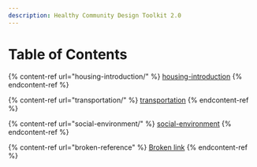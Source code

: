 ```yaml
---
description: Healthy Community Design Toolkit 2.0
---
```


# Table of Contents



{% content-ref url="housing-introduction/" %}
[housing-introduction](housing-introduction/)
{% endcontent-ref %}

{% content-ref url="transportation/" %}
[transportation](transportation/)
{% endcontent-ref %}

{% content-ref url="social-environment/" %}
[social-environment](social-environment/)
{% endcontent-ref %}

{% content-ref url="broken-reference" %}
[Broken link](broken-reference)
{% endcontent-ref %}



